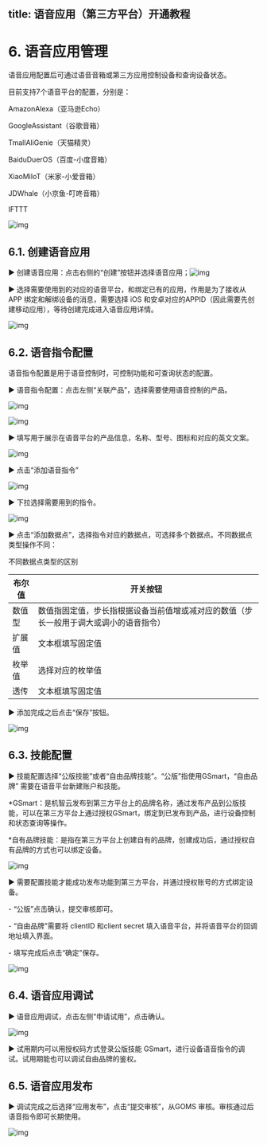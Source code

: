 title: 语音应用（第三方平台）开通教程
---

# 6.  语音应用管理

语音应用配置后可通过语音音箱或第三方应用控制设备和查询设备状态。

目前支持7个语音平台的配置，分别是：

AmazonAlexa（亚马逊Echo）

GoogleAssistant（谷歌音箱）

TmallAliGenie（天猫精灵）

BaiduDuerOS（百度-小度音箱）

XiaoMiIoT（米家-小爱音箱）

JDWhale（小京鱼-叮咚音箱）

IFTTT

![img](https://xbgroup-1251025085.cos.ap-guangzhou.myqcloud.com/cybertron/users/409949/media/5_1604030206304.1_1604030206304.png)

## 6.1.     创建语音应用

► 创建语音应用：点击右侧的“创建”按钮并选择语音应用；![img](https://xbgroup-1251025085.cos.ap-guangzhou.myqcloud.com/cybertron/users/409949/media/5_1604030206291.2_1604030206291.jpg)



► 选择需要使用到的对应的语音平台，和绑定已有的应用，作用是为了接收从 APP 绑定和解绑设备的消息，需要选择 iOS 和安卓对应的APPID（因此需要先创建移动应用），等待创建完成进入语音应用详情。

![img](https://xbgroup-1251025085.cos.ap-guangzhou.myqcloud.com/cybertron/users/409949/media/5_1604030206308.3_1604030206308.jpg)



## 6.2.     语音指令配置

语音指令配置是用于语音控制时，可控制功能和可查询状态的配置。



► 语音指令配置：点击左侧“关联产品”，选择需要使用语音控制的产品。

![img](https://xbgroup-1251025085.cos.ap-guangzhou.myqcloud.com/cybertron/users/409949/media/5_1604030206330.4_1604030206330.png)



![img](https://xbgroup-1251025085.cos.ap-guangzhou.myqcloud.com/cybertron/users/409949/media/5_1604030206326.5_1604030206326.jpg)



► 填写用于展示在语音平台的产品信息，名称、型号、图标和对应的英文文案。

![img](https://xbgroup-1251025085.cos.ap-guangzhou.myqcloud.com/cybertron/users/409949/media/5_1604030966637.6_1604030966637.jpg)



► 点击“添加语音指令”

![img](https://xbgroup-1251025085.cos.ap-guangzhou.myqcloud.com/cybertron/users/409949/media/5_1604030966665.7_1604030966665.jpg)



► 下拉选择需要用到的指令。

![img](https://xbgroup-1251025085.cos.ap-guangzhou.myqcloud.com/cybertron/users/409949/media/5_1604030966669.8_1604030966669.jpg)







► 点击“添加数据点”，选择指令对应的数据点，可选择多个数据点。不同数据点类型操作不同：



不同数据点类型的区别

| 布尔值 | 开关按钮                                                     |
| ------ | ------------------------------------------------------------ |
| 数值型 | 数值指固定值，步长指根据设备当前值增或减对应的数值（步长一般用于调大或调小的语音指令） |
| 扩展值 | 文本框填写固定值                                             |
| 枚举值 | 选择对应的枚举值                                             |
| 透传   | 文本框填写固定值                                             |



► 添加完成之后点击“保存”按钮。

![img](https://xbgroup-1251025085.cos.ap-guangzhou.myqcloud.com/cybertron/users/409949/media/5_1604030966702.9_1604030966702.jpg)



## 6.3.     技能配置

► 技能配置选择“公版技能”或者“自由品牌技能”。“公版”指使用GSmart，“自由品牌” 需要在语音平台新建账户和技能。

*GSmart：是机智云发布到第三方平台上的品牌名称，通过发布产品到公版技能，可以在第三方平台上通过授权GSmart，绑定到已发布到产品，进行设备控制和状态查询等操作。

*自有品牌技能：是指在第三方平台上创建自有的品牌，创建成功后，通过授权自有品牌的方式也可以绑定设备。



![img](https://xbgroup-1251025085.cos.ap-guangzhou.myqcloud.com/cybertron/users/409949/media/5_1604030966776.10_1604030966776.jpg)

► 需要配置技能才能成功发布功能到第三方平台，并通过授权账号的方式绑定设备。

\- “公版”点击确认，提交审核即可。

\- “自由品牌”需要将 clientID 和client secret 填入语音平台，并将语音平台的回调地址填入界面。

\- 填写完成后点击“确定”保存。

![img](https://xbgroup-1251025085.cos.ap-guangzhou.myqcloud.com/cybertron/users/409949/media/5_1604031037650.11_1604031037650.jpg)



## 6.4.     语音应用调试

► 语音应用调试，点击左侧“申请试用”，点击确认。

![img](https://xbgroup-1251025085.cos.ap-guangzhou.myqcloud.com/cybertron/users/409949/media/5_1604031037653.12_1604031037653.jpg)





► 试用期内可以用授权码方式登录公版技能 GSmart，进行设备语音指令的调试。试用期能也可以调试自由品牌的鉴权。



## 6.5.     语音应用发布

► 调试完成之后选择“应用发布”，点击“提交审核”，从GOMS 审核。审核通过后语音指令即可长期使用。

![img](https://xbgroup-1251025085.cos.ap-guangzhou.myqcloud.com/cybertron/users/409949/media/5_1604031037677.13_1604031037677.jpg)
